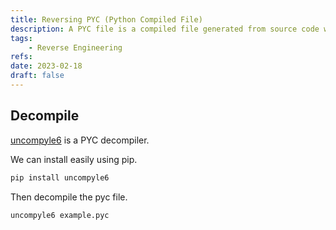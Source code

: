 ```yaml
---
title: Reversing PYC (Python Compiled File)
description: A PYC file is a compiled file generated from source code written in Python.
tags:
    - Reverse Engineering
refs:
date: 2023-02-18
draft: false
---
```


## Decompile

[uncompyle6](https://github.com/rocky/python-uncompyle6/) is a PYC decompiler.

We can install easily using pip.

```bash
pip install uncompyle6
```

Then decompile the pyc file.

```bash
uncompyle6 example.pyc
```
